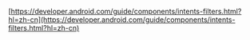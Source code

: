 [https://developer.android.com/guide/components/intents-filters.html?hl=zh-cn](https://developer.android.com/guide/components/intents-filters.html?hl=zh-cn)